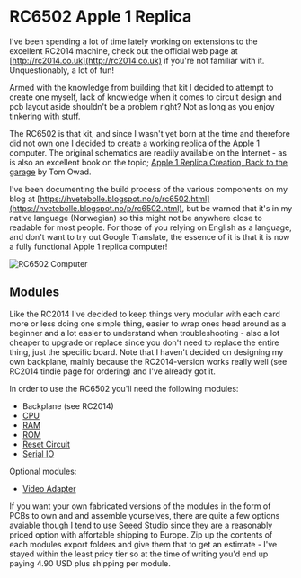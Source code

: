 # RC6502 Apple 1 Replica

I've been spending a lot of time lately working on extensions to the excellent RC2014 machine, check out the official web page at [http://rc2014.co.uk](http://rc2014.co.uk) if you're not familiar with it. Unquestionably, a lot of fun!

Armed with the knowledge from building that kit I decided to attempt to create one myself, lack of knowledge when it comes to circuit design and pcb layout aside shouldn't be a problem right? Not as long as you enjoy tinkering with stuff.

The RC6502 is that kit, and since I wasn't yet born at the time and therefore did not own one I decided to create a working replica of the Apple 1 computer. The original schematics are readily available on the Internet - as is also an excellent book on the topic; [Apple 1 Replica Creation, Back to the garage](http://www.applefritter.com/) by Tom Owad.

I've been documenting the build process of the various components on my blog at [https://hvetebolle.blogspot.no/p/rc6502.html](https://hvetebolle.blogspot.no/p/rc6502.html), but be warned that it's in my native language (Norwegian) so this might not be anywhere close to readable for most people. For those of you relying on English as a language, and don't want to try out Google Translate, the essence of it is that it is now a fully functional Apple 1 replica computer!

![RC6502 Computer](https://raw.githubusercontent.com/tebl/RC6502/master/Gallery/2017-06-02%2019.54.19.jpg)

## Modules
Like the RC2014 I've decided to keep things very modular with each card more or less doing one simple thing, easier to wrap ones head around as a beginner and a lot easier to understand when troubleshooting - also a lot cheaper to upgrade or replace since you don't need to replace the entire thing, just the specific board. Note that I haven't decided on designing my own backplane, mainly because the RC2014-version works really well (see RC2014 tindie page for ordering) and I've already got it.

In order to use the RC6502 you'll need the following modules:
- Backplane (see RC2014)
- [CPU](https://github.com/tebl/RC6502/tree/master/RC6502%20CPU)
- [RAM](https://github.com/tebl/RC6502/tree/master/RC6502%20RAM)
- [ROM](https://github.com/tebl/RC6502/tree/master/RC6502%20ROM)
- [Reset Circuit](https://github.com/tebl/RC6502/tree/master/RC6502%20Reset%20Circuit)
- [Serial IO](https://github.com/tebl/RC6502/tree/master/RC6502%20Serial%20IO)

Optional modules:
- [Video Adapter](https://github.com/tebl/RC6502/tree/master/RC6502%20Video%20Adapter)

If you want your own fabricated versions of the modules in the form of PCBs to own and and assemble yourselves, there are quite a few options avaiable though I tend to use [Seeed Studio](https://www.seeedstudio.com/fusion_pcb.html) since they are a reasonably priced option with affortable shipping to Europe. Zip up the contents of each modules export folders and give them that to get an estimate - I've stayed within the least pricy tier so at the time of writing you'd end up paying 4.90 USD plus shipping per module.